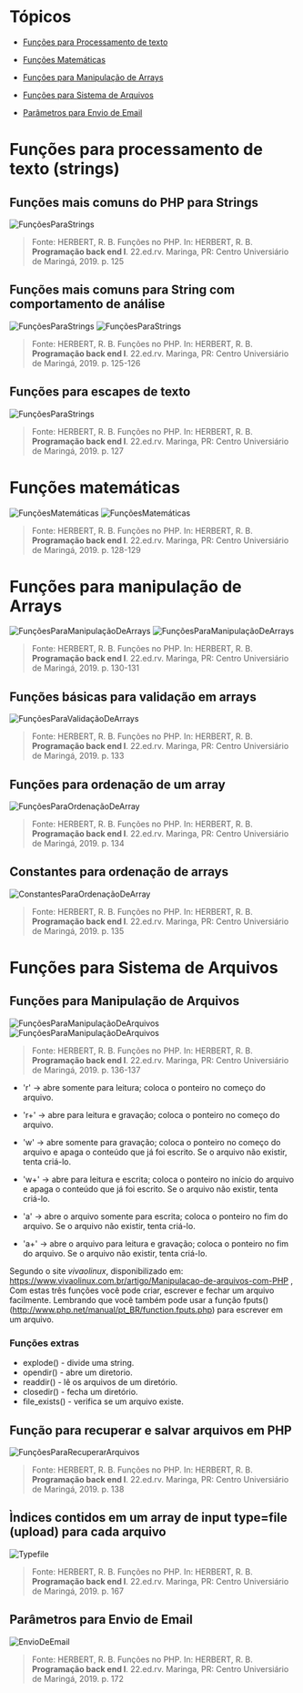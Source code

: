 # Tópicos

- [Funções para Processamento de texto](#Funções-para-processamento-de-texto-(strings))

- [Funções Matemáticas](#Funções-matemáticas)

- [Funções para Manipulação de Arrays](#Funções-para-manipulação-de-Arrays)

- [Funções para Sistema de Arquivos](#Funções-para-Sistema-de-Arquivos)

- [Parâmetros para Envio de Email](#Parâmetros-para-Envio-de-Email) 


# Funções para processamento de texto (strings)

## Funções mais comuns do PHP para Strings
![FunçõesParaStrings](../img/funcoes-comuns-strings.png)

 > Fonte: HERBERT, R. B. Funções no PHP. In: HERBERT, R. B. **Programação back end I**. 22.ed.rv. Maringa, PR: Centro Universiário de Maringá, 2019. p. 125

## Funções mais comuns para String com comportamento de análise
![FunçõesParaStrings](../img/funcoes-comuns-strings-2.png)
![FunçõesParaStrings](../img/funcoes-comuns-strings-3.png)


  > Fonte: HERBERT, R. B. Funções no PHP. In: HERBERT, R. B. **Programação back end I**. 22.ed.rv. Maringa, PR: Centro Universiário de Maringá, 2019. p. 125-126

## Funções para escapes de texto
![FunçõesParaStrings](../img/funcoes-escape-de-texto.png)


 > Fonte: HERBERT, R. B. Funções no PHP. In: HERBERT, R. B. **Programação back end I**. 22.ed.rv. Maringa, PR: Centro Universiário de Maringá, 2019. p. 127

# Funções matemáticas
![FunçõesMatemáticas](../img/funcoes-matematicas.png)
![FunçõesMatemáticas](../img/funcoes-matematicas2.png)

 > Fonte: HERBERT, R. B. Funções no PHP. In: HERBERT, R. B. **Programação back end I**. 22.ed.rv. Maringa, PR: Centro Universiário de Maringá, 2019. p. 128-129

# Funções para manipulação de Arrays
![FunçõesParaManipulaçãoDeArrays](../img/funcoes-arrays.png)
![FunçõesParaManipulaçãoDeArrays](../img/funcoes-array2.png)

 > Fonte: HERBERT, R. B. Funções no PHP. In: HERBERT, R. B. **Programação back end I**. 22.ed.rv. Maringa, PR: Centro Universiário de Maringá, 2019. p. 130-131

## Funções básicas para validação em arrays
![FunçõesParaValidaçãoDeArrays](../img/funcoes-basicas-arrays.png)

 > Fonte: HERBERT, R. B. Funções no PHP. In: HERBERT, R. B. **Programação back end I**. 22.ed.rv. Maringa, PR: Centro Universiário de Maringá, 2019. p. 133

## Funções para ordenação de um array
![FunçõesParaOrdenaçãoDeArray](../img/funcoes-ordenação.png)

 > Fonte: HERBERT, R. B. Funções no PHP. In: HERBERT, R. B. **Programação back end I**. 22.ed.rv. Maringa, PR: Centro Universiário de Maringá, 2019. p. 134

## Constantes para ordenação de arrays
![ConstantesParaOrdenaçãoDeArray](../img/funcoes-ordenacao-constantes.png)

 > Fonte: HERBERT, R. B. Funções no PHP. In: HERBERT, R. B. **Programação back end I**. 22.ed.rv. Maringa, PR: Centro Universiário de Maringá, 2019. p. 135

# Funções para Sistema de Arquivos

## Funções para Manipulação de Arquivos
![FunçõesParaManipulaçãoDeArquivos](../img/funcao-manipulacao-arquivos.png)
![FunçõesParaManipulaçãoDeArquivos](../img/funcao-manipulacao-arquivos2.png)

 > Fonte: HERBERT, R. B. Funções no PHP. In: HERBERT, R. B. **Programação back end I**. 22.ed.rv. Maringa, PR: Centro Universiário de Maringá, 2019. p. 136-137

- 'r' -> abre somente para leitura; coloca o ponteiro no começo do arquivo.

- 'r+' -> abre para leitura e gravação; coloca o ponteiro no começo do arquivo.

- 'w' -> abre somente para gravação; coloca o ponteiro no começo do arquivo e apaga o conteúdo que já foi escrito. Se o arquivo não existir, tenta criá-lo.

- 'w+' -> abre para leitura e escrita; coloca o ponteiro no início do arquivo e apaga o conteúdo que já foi escrito. Se o arquivo não existir, tenta criá-lo.

- 'a' -> abre o arquivo somente para escrita; coloca o ponteiro no fim do arquivo. Se o arquivo não existir, tenta criá-lo.

- 'a+' -> abre o arquivo para leitura e gravação; coloca o ponteiro no fim do arquivo. Se o arquivo não existir, tenta criá-lo.

Segundo o site *vivaolinux*, disponibilizado em: https://www.vivaolinux.com.br/artigo/Manipulacao-de-arquivos-com-PHP , Com estas três funções você pode criar, escrever e fechar um arquivo facilmente. Lembrando que você também pode usar a função fputs() (http://www.php.net/manual/pt_BR/function.fputs.php) para escrever em um arquivo.

### Funções extras
- explode() - divide uma string.
- opendir() - abre um diretorio.
- readdir() - lê os arquivos de um diretório.
- closedir() - fecha um diretório.
- file_exists() - verifica se um arquivo existe.

## Função para recuperar e salvar arquivos em PHP
![FunçõesParaRecuperarArquivos](../img/recuperar-salvar-arquivos.png)

 > Fonte: HERBERT, R. B. Funções no PHP. In: HERBERT, R. B. **Programação back end I**. 22.ed.rv. Maringa, PR: Centro Universiário de Maringá, 2019. p. 138


## Ìndices contidos em um array de input type=file (upload) para cada arquivo
![Typefile](../img/type-file.png)

 > Fonte: HERBERT, R. B. Funções no PHP. In: HERBERT, R. B. **Programação back end I**. 22.ed.rv. Maringa, PR: Centro Universiário de Maringá, 2019. p. 167

## Parâmetros para Envio de Email
![EnvioDeEmail](../img/EnvioDeEmail.png)

 > Fonte: HERBERT, R. B. Funções no PHP. In: HERBERT, R. B. **Programação back end I**. 22.ed.rv. Maringa, PR: Centro Universiário de Maringá, 2019. p. 172
